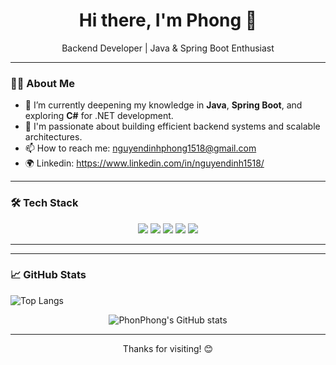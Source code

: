 <h1 align="center">Hi there, I'm Phong 👋</h1>

<p align="center">
  Backend Developer | Java & Spring Boot Enthusiast
</p>

---

### 👨‍💻 About Me
- 🌱 I’m currently deepening my knowledge in **Java**, **Spring Boot**, and exploring **C#** for .NET development.
- 💼 I'm passionate about building efficient backend systems and scalable architectures.
- 📫 How to reach me: nguyendinhphong1518@gmail.com
- 🌍 Linkedin: https://www.linkedin.com/in/nguyendinh1518/

---

### 🛠️ Tech Stack
<p align="center">
  <img src="https://img.shields.io/badge/Java-ED8B00?style=for-the-badge&logo=java&logoColor=white" />
  <img src="https://img.shields.io/badge/Spring%20Boot-6DB33F?style=for-the-badge&logo=spring-boot&logoColor=white" />
  <img src="https://img.shields.io/badge/MySQL-4479A1?style=for-the-badge&logo=mysql&logoColor=white" />
  <img src="https://img.shields.io/badge/MAVEN-000000?style=for-the-badge&logo=JSON%20web%20tokens&logoColor=white" />
  <img src="https://img.shields.io/badge/Git-F05032?style=for-the-badge&logo=git&logoColor=white" />
</p>

---

---

### 📈 GitHub Stats
![Top Langs](https://github-readme-stats.vercel.app/api/top-langs/?username=phonphong&layout=compact&theme=radical)

<p align="center">
  <img src="https://github-readme-stats.vercel.app/api?username=phonphong&show_icons=true&theme=transparent&hide_border=true" alt="PhonPhong's GitHub stats" />
</p>

---

<p align="center">Thanks for visiting! 😊</p>
